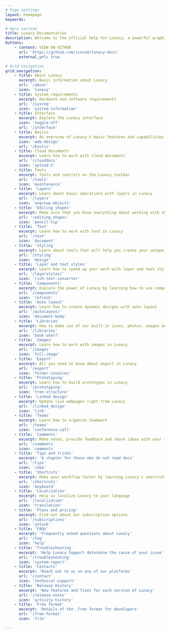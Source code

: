 ```yaml
---
# Page settings
layout: homepage
keywords:

# Hero section
title: Lunacy Documentation
description: Welcome to the official help for Lunacy, a powerful graphic design software with full support for .sketch files.
buttons:
    - content: VIEW ON GITHUB
      url: 'https://github.com/icons8/lunacy-docs'
      external_url: true

# Grid navigation
grid_navigation:
    - title: About Lunacy
      excerpt: Basic information about Lunacy
      url: '/about'
      icon: 'lunacy'
    - title: System requirements
      excerpt: Hardware and software requirements
      url: '/sysreq'
      icon: 'system-information'
    - title: Interface
      excerpt: Explore the Lunacy interface
      icon: 'toggle-off'
      url: '/interface'
    - title: Basics
      excerpt: An overview of Lunacy's basic features and capabilities
      icon: 'web-design'
      url: '/basics'
    - title: Cloud documents
      excerpt: Learn how to work with cloud documents
      url: '/clouddocs'  
      icon: 'upload-2'
    - title: Tools
      excerpt: Tools and controls on the Lunacy toolbar
      url: '/tools'
      icon: 'maintenance'
    - title: 'Layers'
      excerpt: Learn about basic operations with layers in Lunacy
      url: '/layers'
      icon: 'ungroup-objects'
    - title: 'Editing shapes'
      excerpt: Make sure that you know everything about working with shapes in Lunacy 
      url: '/editing_shapes'
      icon: 'pencil-tip'
    - title: 'Text'
      excerpt: Learn how to work with text in Lunacy
      url: '/text'
      icon: 'document'
    - title: 'Styling'
      excerpt: Learn about tools that will help you create your unique style
      url: '/styling'
      icon: 'design'
    - title: 'Layer and text styles'
      excerpt: Learn how to speed up your work with layer and text styles
      url: '/layerstyles/'
      icon: 'rich-text-converter'
    - title: 'Components'
      excerpt: Explore the power of Lunacy by learning how to use components
      url: '/components'
      icon: 'refresh'
    - title: 'Auto layout'
      excerpt: Learn how to create dynamic designs with auto layout
      url: '/autolayout/'
      icon: 'document-body'
    - title: 'Libraries'
      excerpt: How to make use of our built-in icons, photos, images and UI kits
      url: '/libraries'
      icon: 'book-shelf'
    - title: 'Images'
      excerpt: Learn how to work with images in Lunacy
      url: '/images'
      icon: 'full-image'
    - title: 'Export'
      excerpt: All you need to know about export in Lunacy
      url: '/export'
      icon: 'folder-invoices'
    - title: 'Prototyping'
      excerpt: Learn how to build prototypes in Lunacy
      url: '/prototyping'
      icon: 'tree-structure'
    - title: 'Linked design'
      excerpt: Update live webpages right from Lunacy
      url: '/linked_design'
      icon: 'link'  
    - title: 'Teams'
      excerpt: Learn how to organize teamwork
      url: '/teams'
      icon: 'conference-call'
    - title: 'Comments'
      excerpt: Make notes, provide feedback and share ideas with your teammates
      url: '/comments'
      icon: 'comments'
    - title: 'Tips and tricks'
      excerpt: 'A chapter for those who do not read docs'
      url: '/tips'
      icon: 'idea'
    - title: 'Shortcuts'
      excerpt: Make your workflow faster by learning Lunacy's shortcuts
      url: '/shortcuts'
      icon: 'keyboard'
    - title: 'Localization'
      excerpt: Help us localize Lunacy to your language 
      url: '/localization'
      icon: 'translation'
    - title: 'Plans and pricing'
      excerpt: Find out about our subscription options 
      url: '/subscriptions'
      icon: 'unlock'
    - title: 'FAQs'
      excerpt: 'Frequently asked questions about Lunacy'
      url: '/faq'
      icon: 'help'
    - title: 'Troubleshooting'
      excerpt: 'Help Lunacy Support determine the cause of your issue'
      url: '/troubleshooting'
      icon: 'system-report'
    - title: 'Contacts'
      excerpt: 'Reach out to us on any of our platforms'
      url: '/contact'
      icon: 'technical-support'
    - title: 'Release History'
      excerpt: 'New features and fixes for each version of Lunacy'
      url: '/release-notes'
      icon: 'activity-history'
    - title: 'Free format'
      excerpt: 'Details of the .free format for developers'
      url: '/free-format'
      icon: 'file'
 
---
```


